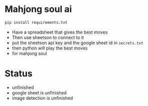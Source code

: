 # Mahjong soul ai

```py
pip install requirements.txt
```

- Have a spreadsheet that gives the best moves
- Then use sheetson to connect to it
- put the sheetson api key and the google sheet id in `secrets.txt`
- then python will play the best moves
- for mahjong soul

# Status
- unfinished
- google sheet is unfinished
- image detection is unfinished